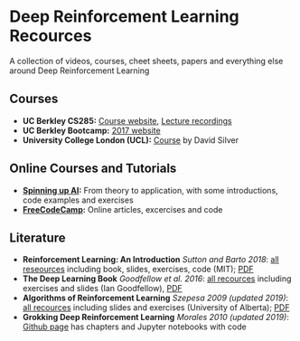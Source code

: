 # Deep Reinforcement Learning Recources

A collection of videos, courses, cheet sheets, papers and everything else around Deep Reinforcement Learning

## Courses

- **UC Berkley CS285:** [Course website](http://rail.eecs.berkeley.edu/deeprlcourse/resources/#prev-off), [Lecture recordings](https://www.youtube.com/playlist?list=PLkFD6_40KJIwhWJpGazJ9VSj9CFMkb79A)
- **UC Berkley Bootcamp:** [2017 website](https://sites.google.com/view/deep-rl-bootcamp/home)
- **University College London (UCL):** [Course](https://www.davidsilver.uk/teaching/) by David Silver

## Online Courses and Tutorials

- **[Spinning up AI](https://spinningup.openai.com/en/latest/user/introduction.html):** From theory to application, with some introductions, code examples and exercises
- **[FreeCodeCamp](https://github.com/simoninithomas/Deep_reinforcement_learning_Course):** Online articles, excercises and code

## Literature

- **Reinforcement Learning: An Introduction** *Sutton and Barto 2018*: [all reseources](http://incompleteideas.net/book/the-book-2nd.html) including book, slides, exercises, code (MIT); [PDF](http://incompleteideas.net/book/RLbook2020.pdf) 
- **The Deep Learning Book** *Goodfellow et al. 2016*: [all recources](http://www.deeplearningbook.org/) including exercises and slides (Ian Goodfellow), [PDF](https://raw.githubusercontent.com/janishar/mit-deep-learning-book-pdf/master/complete-book-bookmarked-pdf/deeplearningbook.pdf)
- **Algorithms of Reinforcement Learning** *Szepesa 2009 (updated 2019)*: [all recources](https://sites.ualberta.ca/~szepesva/rlbook.html) including slides and exercises (University of Alberta); [PDF](https://sites.ualberta.ca/~szepesva/papers/RLAlgsInMDPs.pdf) 
- **Grokking Deep Reinforcement Learning** *Morales 2010 (updated 2019)*: [Github page](https://github.com/mimoralea/gdrl) has chapters and Jupyter notebooks with code